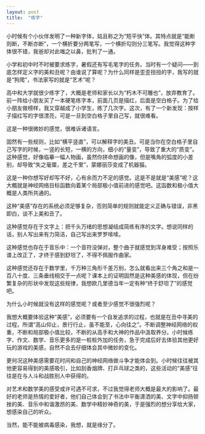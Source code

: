 ```yaml
---
layout: post
title:  "练字"
---
```


小时候有个小伙伴发明了一种新字体，姑且称之为“短平快”体。其特点就是“能断则断，不断亦断”，一个横折要分两笔写，一个横折勾则分三笔写。我觉得这种字体很不错，我爸却对此嗤之以鼻，批判了一通。  

小学和初中时不时被要求练字，暑假还有写毛笔字的任务。当时有一个疑问——到底怎样定义字的美和丑呢？由谁说了算呢？为什么同样是歪歪扭扭的字，我写的就是“狗爬”，书法家写的就是“艺术”呢？  

高中和大学就很少练字了，大概是老师和家长以为“朽木不可雕也”，放弃教育了。前一阵给小朋友买了一本硬笔练字本，前面几页是描红，后面是空白格子。为了给小朋友做榜样，我又穿越成了小学生，练了几次字。这次，有了一个新发现：按样子描红写的字很漂亮，可是一旦到空白格子里自己写，就很难看。  

这是一种很微妙的感觉，很难诉诸语言。  

固然有一些规则，比如“横平竖直”，可以解释字的美丑。可是当你在空白格子里自己写字的时候，一竖的长短，一横的方向，细小的“量变”，导致了重大的“质变”。这种感觉，好像临摹一幅人物画，虽然你拼命想画的像，但是嘴角的弧度的小差别，却导致“失之毫厘，差之千里”，蒙娜丽莎变成了机器猫。  

这是一种你想写好却写不好，心有余而力不足的感觉。这是不是就是“美感”呢？这大概就是神经网络目标函数向着某个局部极小值前进的感觉吧。这函数和极小值大概是人类所共通的。  

这种“美感”存在的系统必须足够复杂，否则简单的规则就能定义正确与错误，非黑即白，谈不上美和丑了。  

这种感觉存在于文字上：把千头万绪的思想凝结成简练有序的文字。想说同样的话，别人写出来有力简洁，自己写出来罗罗嗦嗦。  

这种感觉也存在于音乐中：一个音符没弹对，整个曲子就感觉到浑身难受；按照乐谱上改正了，才终于感到舒坦了，不得不佩服作曲家。  

这种感觉还存在于数学里，千万种三角形千差万别，怎么就看出来三个角之和是一百八十度、三条垂线相交于一点呢？课本上的证明固然是这种美感的体现，但在纷繁复杂的形状中发现这些规律，我想欧几里德当年一定有种“终于舒坦了”的感觉吧。  

为什么小时候就没有这样的感觉呢？或者至少感觉不很强烈呢？  

我想大概要体验这种“美感”，必须要有一个自发追求的过程，也就是在丑中寻美的过程，所谓“高山仰止，景行行止，虽不能至，心向往之”。不断调整神经网络的权重，不断和局部极小值比较，不断的从高手和大神的作品中汲取养分。小时候练字、作文、数学、音乐更多的是一桩桩外加的任务，急于完成后好去体验其他更好玩的游戏的美感，自然不会去仔细体会其中微妙的变化。  

更何况这种美感需要花时间和自己的神经网络做斗争才能体会到。小时候往往被其他更容易得到的美感吸引，比如刮香烟牌、打乒乓球之类的，这些活动的“美感”往往是在与人斗和战胜别人中获得的。  

对艺术和数学美的感受或许可遇不可求，不过我觉得老师大概是最大的影响了。最好的老师是热情的爱好者，他们自己体会到了书法中平衡潇洒的美、文字中抑扬顿挫的美、音乐中和谐激昂的美、数学中精妙神奇的美，于是强烈的想分享给大家，想感染自己的听众。  

当然，能不能被病毒感染，我想，就是缘分了。  

